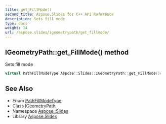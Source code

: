 ```yaml
---
title: get_FillMode()
second_title: Aspose.Slides for C++ API Reference
description: Sets fill mode
type: docs
weight: 14
url: /aspose.slides/igeometrypath/get_fillmode/
---
```

## IGeometryPath::get_FillMode() method


Sets fill mode

```cpp
virtual PathFillModeType Aspose::Slides::IGeometryPath::get_FillMode()=0
```

## See Also

* Enum [PathFillModeType](../../pathfillmodetype/)
* Class [IGeometryPath](../)
* Namespace [Aspose::Slides](../../)
* Library [Aspose.Slides](../../../)